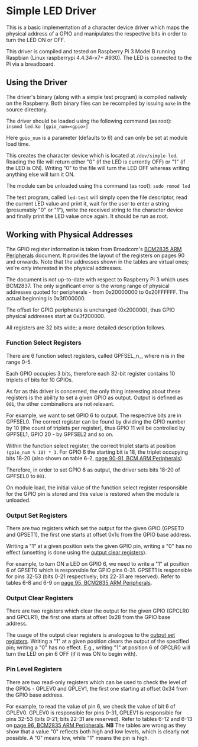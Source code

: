 # Simple LED Driver

This is a basic implementation of a character device driver which maps the
physical address of a GPIO and manipulates the respective bits in order to turn
the LED ON or OFF.

This driver is compiled and tested on Raspberry Pi 3 Model B running Raspbian
(Linux raspberrypi 4.4.34-v7+ #930). The LED is connected to the Pi via a
breadboard.

## Using the Driver

The driver's binary (along with a simple test program) is compiled natively on
the Raspberry. Both binary files can be recompiled by issuing `make` in the
source directory.

The driver should be loaded using the following command (as root):  
`insmod led.ko [gpio_num=<gpio>]`

Here `gpio_num` is a parameter (defaults to 6) and can only be set at module
load time.

This creates the character device which is located at `/dev/simple-led`. Reading
the file will return either "0" (if the LED is currently OFF) or "1" (if the LED
is ON). Writing "0" to the file will turn the LED OFF whereas writing anything
else will turn it ON.

The module can be unloaded using this command (as root): `sudo rmmod led`

The test program, called `led-test` will simply open the file descriptor, read
the current LED value and print it, wait for the user to enter a string
(presumably "0" or "1"), write the received string to the character device and
finally print the LED value once again. It should be run as root.

## Working with Physical Addresses

The GPIO register information is taken from Broadcom's
[BCM2835 ARM Peripherals](https://www.raspberrypi.org/wp-content/uploads/2012/02/BCM2835-ARM-Peripherals.pdf)
document. It provides the layout of the registers on pages 90 and onwards. Note
that the addresses shown in the tables are virtual ones; we're only interested
in the physical addresses.

The document is not up-to-date with respect to Raspberry Pi 3 which uses
BCM2837. The only significant error is the wrong range of physical addresses
quoted for peripherals - from 0x20000000 to 0x20FFFFFF. The actual beginning is
0x3f000000.

The offset for GPIO peripherals is unchanged (0x200000), thus GPIO physical
addresses start at 0x3f200000.

All registers are 32 bits wide; a more detailed description follows.

### Function Select Registers

There are 6 function select registers, called GPFSEL_n_, where n is in the range
0-5.

Each GPIO occupies 3 bits, therefore each 32-bit register contains 10 triplets
of bits for 10 GPIOs. 

As far as this driver is concerned, the only thing interesting about these
registers is the ability to set a given GPIO as output. Output is defined as 
`001`, the other combinations are not relevant.

For example, we want to set GPIO 6 to output. The respective bits are in
GPFSEL0. The correct register can be found by dividing the GPIO number by 10
(the count of triplets per register), thus GPIO 11 will be controlled by
GPFSEL1, GPIO 20 - by GPFSEL2 and so on.

Within the function select register, the correct triplet starts at position
`(gpio_num % 10) * 3`. For GPIO 6 the starting bit is 18, the triplet occupying
bits 18-20 (also shown on table 6-2,
[page 90-91, BCM ARM Peripherals](https://www.raspberrypi.org/wp-content/uploads/2012/02/BCM2835-ARM-Peripherals.pdf#page=90)).

Therefore, in order to set GPIO 6 as output, the driver sets bits 18-20 of
GPFSEL0 to `001`.

On module load, the initial value of the function select register responsible
for the GPIO pin is stored and this value is restored when the module is
unloaded.

### Output Set Registers

There are two registers which set the output for the given GPIO (GPSET0 and 
GPSET1), the first one starts at offset 0x1c from the GPIO base address.

Writing a "1" at a given position sets the given GPIO pin, writing a "0" has no
effect (unsetting is done using the
[output clear registers](#output-clear-registers)).

For example, to turn ON a LED on GPIO 6, we need to write a "1" at position 6
of GPSET0 which is responsible for GPIO pins 0-31. GPSET1 is responsible for
pins 32-53 (bits 0-21 respectively; bits 22-31 are reserved). Refer to tables
6-8 and 6-9 on
[page 95, BCM2835 ARM Peripherals](https://www.raspberrypi.org/wp-content/uploads/2012/02/BCM2835-ARM-Peripherals.pdf#page=95).

### Output Clear Registers

There are two registers which clear the output for the given GPIO (GPCLR0 and
GPCLR1), the first one starts at offset 0x28 from the GPIO base address.

The usage of the output clear registers is analogous to the
[output set registers](#output-set-registers). Writing a "1" at a given position
clears the output of the specified pin; writing a "0" has no effect. E.g.,
writing "1" at position 6 of GPCLR0 will turn the LED on pin 6 OFF (if it was ON
to begin with).

### Pin Level Registers

There are two read-only registers which can be used to check the level of the
GPIOs - GPLEV0 and GPLEV1, the first one starting at offset 0x34 from the GPIO
base address.

For example, to read the value of pin 6, we check the value of bit 6 of GPLEV0.
GPLEV0 is responsible for pins 0-31, GPLEV1 is responsible for pins 32-53 (bits
0-21; bits 22-31 are reserved). Refer to tables 6-12 and 6-13 on
[page 96, BCM2835 ARM Peripherals](https://www.raspberrypi.org/wp-content/uploads/2012/02/BCM2835-ARM-Peripherals.pdf#page=96).
**NB** The tables are wrong as they show that a value "0" reflects both high and
low levels, which is clearly not possible. A "0" means low, while "1" means the
pin is high.

